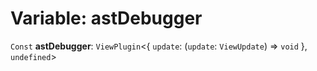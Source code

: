 # Variable: astDebugger

`Const` **astDebugger**: `ViewPlugin`<{ `update`: (`update`: `ViewUpdate`) => `void`  }, `undefined`>

